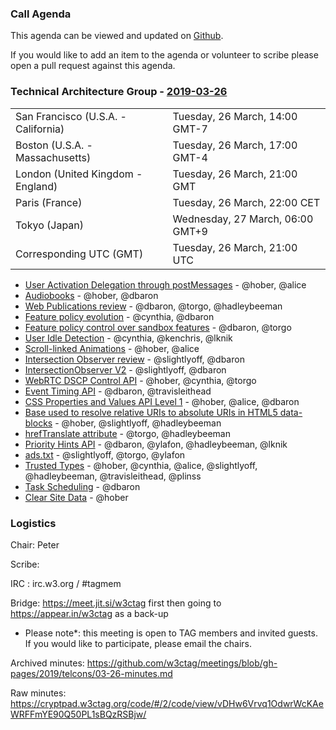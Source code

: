 ### Call Agenda

This agenda can be viewed and updated on [Github](https://github.com/w3ctag/meetings/blob/gh-pages/2019/telcons/03-26-agenda.md).

If you would like to add an item to the agenda or volunteer to scribe please open a pull request against this agenda.

### Technical Architecture Group - [2019-03-26](https://www.timeanddate.com/worldclock/converter.html?iso=20190326T210000&p1=224&p2=43&p3=136&p4=195&p5=248&p6=240)

<table>
<tr><td> San Francisco (U.S.A. - California) <td> Tuesday, 26 March, 14:00 GMT-7
<tr><td> Boston (U.S.A. - Massachusetts) <td> Tuesday, 26 March, 17:00 GMT-4
<tr><td> London (United Kingdom - England) <td> Tuesday, 26 March, 21:00 GMT
<tr><td> Paris (France) <td> Tuesday, 26 March, 22:00 CET
<tr><td> Tokyo (Japan) <td> Wednesday, 27 March, 06:00 GMT+9
<tr><td> Corresponding UTC (GMT) <td> Tuesday, 26 March, 21:00 UTC
</table>

* [User Activation Delegation through postMessages](https://github.com/w3ctag/design-reviews/issues/347) - @hober, @alice
* [Audiobooks](https://github.com/w3ctag/design-reviews/issues/345) - @hober, @dbaron
* [Web Publications review](https://github.com/w3ctag/design-reviews/issues/344) - @dbaron, @torgo, @hadleybeeman
* [Feature policy evolution](https://github.com/w3ctag/design-reviews/issues/341) - @cynthia, @dbaron
* [Feature policy control over sandbox features](https://github.com/w3ctag/design-reviews/issues/339) - @dbaron, @torgo
* [User Idle Detection](https://github.com/w3ctag/design-reviews/issues/336) - @cynthia, @kenchris, @lknik
* [Scroll-linked Animations](https://github.com/w3ctag/design-reviews/issues/330) - @hober, @alice
* [Intersection Observer review](https://github.com/w3ctag/design-reviews/issues/197) - @slightlyoff, @dbaron
* [IntersectionObserver V2](https://github.com/w3ctag/design-reviews/issues/328) - @slightlyoff, @dbaron
* [WebRTC DSCP Control API](https://github.com/w3ctag/design-reviews/issues/325) - @hober, @cynthia, @torgo
* [Event Timing API](https://github.com/w3ctag/design-reviews/issues/324) - @dbaron, @travisleithead
* [CSS Properties and Values API Level 1](https://github.com/w3ctag/design-reviews/issues/318) - @hober, @alice, @dbaron
* [Base used to resolve relative URIs to absolute URIs in HTML5 data-blocks](https://github.com/w3ctag/design-reviews/issues/312) - @hober, @slightlyoff, @hadleybeeman
* [hrefTranslate attribute](https://github.com/w3ctag/design-reviews/issues/301) - @torgo, @hadleybeeman
* [Priority Hints API](https://github.com/w3ctag/design-reviews/issues/241) - @dbaron, @ylafon, @hadleybeeman, @lknik
* [ads.txt](https://github.com/w3ctag/design-reviews/issues/201) - @slightlyoff, @torgo, @ylafon
* [Trusted Types](https://github.com/w3ctag/design-reviews/issues/198) - @hober, @cynthia, @alice, @slightlyoff, @hadleybeeman, @travisleithead, @plinss
* [Task Scheduling](https://github.com/w3ctag/design-reviews/issues/72) - @dbaron
* [Clear Site Data](https://github.com/w3ctag/design-reviews/issues/62) - @hober

### Logistics

Chair: Peter

Scribe:

IRC : irc.w3.org / #tagmem

Bridge: https://meet.jit.si/w3ctag first then going to https://appear.in/w3ctag as a back-up

* Please note*: this meeting is open to TAG members and invited guests. If you would like to participate, please email the chairs.

Archived minutes: https://github.com/w3ctag/meetings/blob/gh-pages/2019/telcons/03-26-minutes.md

Raw minutes: https://cryptpad.w3ctag.org/code/#/2/code/view/vDHw6Vrvq1OdwrWcKAeWRFFmYE90Q50PL1sBQzRSBjw/
